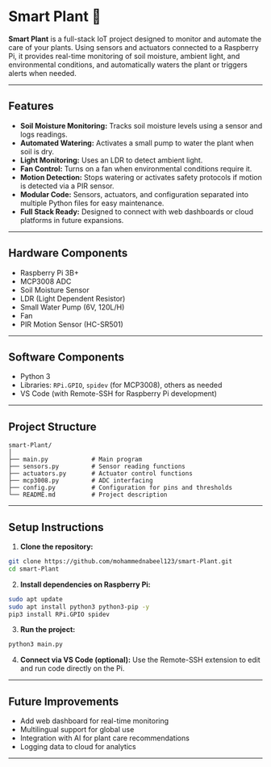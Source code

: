 # Smart Plant 🌱

**Smart Plant** is a full-stack IoT project designed to monitor and automate the care of your plants. Using sensors and actuators connected to a Raspberry Pi, it provides real-time monitoring of soil moisture, ambient light, and environmental conditions, and automatically waters the plant or triggers alerts when needed.

---

## **Features**

* **Soil Moisture Monitoring:** Tracks soil moisture levels using a sensor and logs readings.
* **Automated Watering:** Activates a small pump to water the plant when soil is dry.
* **Light Monitoring:** Uses an LDR to detect ambient light.
* **Fan Control:** Turns on a fan when environmental conditions require it.
* **Motion Detection:** Stops watering or activates safety protocols if motion is detected via a PIR sensor.
* **Modular Code:** Sensors, actuators, and configuration separated into multiple Python files for easy maintenance.
* **Full Stack Ready:** Designed to connect with web dashboards or cloud platforms in future expansions.

---

## **Hardware Components**

* Raspberry Pi 3B+
* MCP3008 ADC
* Soil Moisture Sensor
* LDR (Light Dependent Resistor)
* Small Water Pump (6V, 120L/H)
* Fan
* PIR Motion Sensor (HC-SR501)

---

## **Software Components**

* Python 3
* Libraries: `RPi.GPIO`, `spidev` (for MCP3008), others as needed
* VS Code (with Remote-SSH for Raspberry Pi development)

---

## **Project Structure**

```
smart-Plant/
│
├── main.py            # Main program
├── sensors.py         # Sensor reading functions
├── actuators.py       # Actuator control functions
├── mcp3008.py         # ADC interfacing
├── config.py          # Configuration for pins and thresholds
└── README.md          # Project description
```

---

## **Setup Instructions**

1. **Clone the repository:**

```bash
git clone https://github.com/mohammednabeel123/smart-Plant.git
cd smart-Plant
```

2. **Install dependencies on Raspberry Pi:**

```bash
sudo apt update
sudo apt install python3 python3-pip -y
pip3 install RPi.GPIO spidev
```

3. **Run the project:**

```bash
python3 main.py
```

4. **Connect via VS Code (optional):** Use the Remote-SSH extension to edit and run code directly on the Pi.

---

## **Future Improvements**

* Add web dashboard for real-time monitoring
* Multilingual support for global use
* Integration with AI for plant care recommendations
* Logging data to cloud for analytics

---

